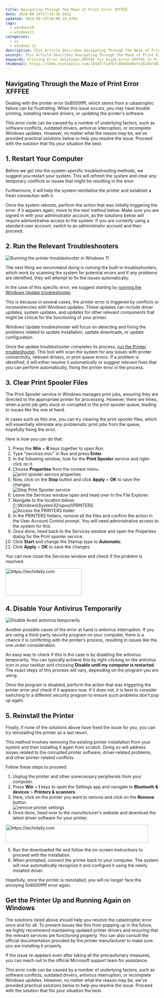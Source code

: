 ```yaml
---
title: Navigating Through the Maze of Print Error XFFFEE
date: 2024-09-14T17:54:48.941Z
updated: 2024-09-15T18:00:10.870Z
tags:
  - windows10
  - windows11
categories:
  - os
  - windows 11
description: This Article Describes Navigating Through the Maze of Print Error XFFFEE
excerpt: This Article Describes Navigating Through the Maze of Print Error XFFFEE
keywords: Printing Error Solutions,XFFFEE Fix Guide,Error XFFFEE in Printers,Troubleshoot XFFFEE Error,Overcoming Print Error,Printer XFFFEE Correction,Eliminate Print XFFFEE
thumbnail: https://thmb.techidaily.com/184d7cf1dfbfc8948b40afe261697d83b7fb70b650978462e7e0c6bc450abb26.png
---
```


## Navigating Through the Maze of Print Error XFFFEE

 Dealing with the printer error 0x8000ffff, which stems from a catastrophic failure can be frustrating. When this issue occurs, you may have trouble printing, installing relevant drivers, or updating the printer's software.

 This error code can be caused by a number of underlying factors, such as software conflicts, outdated drivers, antivirus interruption, or incomplete Windows updates. However, no matter what the reason may be, we've provided practical solutions below to help you resolve the issue. Proceed with the solution that fits your situation the best.

## 1\. Restart Your Computer

 Before we get into the system-specific troubleshooting methods, we suggest you restart your system. This will refresh the system and clear any temporary conflicts or issues that might be resulting in the error.

 Furthermore, it will help the system reinitialize the printer and establish a fresh connection with it.

 Once the system reboots, perform the action that was initially triggering the error. If it appears again, move to the next method below. Make sure you are signed in with your administrator account, as the solutions below will require administrative access to the system. If you are currently using a standard user account, switch to an administrator account and then proceed.

## 2\. Run the Relevant Troubleshooters

![Running the printer troubleshooter in Windows 11](https://static1.makeuseofimages.com/wordpress/wp-content/uploads/2022/08/printer-troubleshooter-1.jpg)

 The next thing we recommend doing is running the built-in troubleshooters, which work by scanning the system for potential errors and if any problems are identified, they will attempt to fix the issues automatically.

 In the case of this specific error, we suggest starting by [running the Windows Update troubleshooter](https://www.makeuseof.com/tag/resolve-windows-update-problems-5-easy-steps/).

 This is because in several cases, the printer error is triggered by conflicts or inconsistencies with Windows updates. These updates can include driver updates, system updates, and updates for other relevant components that might be critical for the functioning of your printer.

 Windows Update troubleshooter will focus on detecting and fixing the problems related to update installation, update downloads, or update configuration.

 Once the update troubleshooter completes its process, [run the Printer troubleshooter](https://www.makeuseof.com/windows-10-11-error-740-printer/). This tool with scan the system for any issues with printer connectivity, relevant drivers, or print queue errors. If a problem is identified, it will either resolve it automatically or suggest relevant fixes that you can perform automatically, fixing the printer error in the process.

## 3\. Clear Print Spooler Files

 The Print Spooler service in Windows manages print jobs, ensuring they are directed to the appropriate printer for processing. However, there are times, when a print job gets stuck or corrupted in the print spooler queue, leading to issues like the one at hand.

 In cases such as this one, you can try clearing the print spooler files, which will essentially eliminate any problematic print jobs from the queue, hopefully fixing the error.

 Here is how you can do that:

1. Press the **Win** \+ **R** keys together to open Run.
2. Type "services.msc" in Run and press **Enter**.
3. In the following window, look for the **Print Spooler** service and right-click on it.
4. Choose **Properties** from the context menu.  
![print spooler service properties](https://static1.makeuseofimages.com/wordpress/wp-content/uploads/2022/12/print-spooler-service-properties.jpg)
5. Now, click on the **Stop** button and click **Apply** \> **OK** to save the changes.  
![Stop Print Spooler service](https://static1.makeuseofimages.com/wordpress/wp-content/uploads/2023/05/stop-print-spooler-service.jpg)
6. Leave the Services window open and head over to the File Explorer.
7. Navigate to the location below:  
C:\Windows\System32\spool\PRINTERS  
![Access the PRINTERS folder](https://static1.makeuseofimages.com/wordpress/wp-content/uploads/2023/05/printers-folder.jpg)
8. In the PRINTERS folders, remove all the files and confirm the action in the User Account Control prompt. You will need administrative access to the system for this.
9. Once done, head back to the Services window and open the Properties dialog for the Print spooler service.
10. Click **Start** and change the Startup type to **Automatic**.
11. Click **Apply** \> **OK** to save the changes.

 You can now close the Services window and check if the problem is resolved.

<!-- affiliate ads begin -->
<a href="https://review-au.sjv.io/c/5597632/2098705/14409" target="_top" id="2098705">
  <img src="//a.impactradius-go.com/display-ad/14409-2098705" border="0" alt="https://techidaily.com" width="250" height="90"/>
</a>
<img height="0" width="0" src="https://review-au.sjv.io/i/5597632/2098705/14409" style="position:absolute;visibility:hidden;" border="0" />
<!-- affiliate ads end -->

## 4\. Disable Your Antivirus Temporarily

![Disable Avast antivirus temporarily](https://static1.makeuseofimages.com/wordpress/wp-content/uploads/2022/07/disable-avast.jpg)

 Another possible cause of the error at hand is antivirus interruption. If you are using a third-party security program on your computer, there is a chance it is conflicting with the printer’s process, resulting in issues like the one under consideration.

 An easy way to check if this is the case is by disabling the antivirus temporarily. You can typically achieve this by right-clicking on the antivirus icon in your taskbar and choosing **Disable until my computer is restarted**. The exact steps of this process will vary, depending on the program you are using.

 Once the program is disabled, perform the action that was triggering the printer error and check if it appears now. If it does not, it is best to consider switching to a different security program to ensure such problems don't pop up again.

## 5\. Reinstall the Printer

 Finally, if none of the solutions above have fixed the issue for you, you can try reinstalling the printer as a last resort.

 This method involves removing the existing printer installation from your system and then installing it again from scratch. Doing so will address issues related to the corrupted printer software, driver-related problems, and other printer-related conflicts.

 Follow these steps to proceed:

1. Unplug the printer and other unnecessary peripherals from your computer.
2. Press **Win** \+ **I** keys to open the Settings app and navigate to **Bluetooth & devices** \> **Printers & scanners**.
3. Here, click on the printer you want to remove and click on the **Remove** button.  
![remove printer settings](https://static1.makeuseofimages.com/wordpress/wp-content/uploads/2022/06/remove-printer-settings.jpg)
4. Once done, head over to the manufacturer's website and download the latest driver software for your printer.

<!-- affiliate ads begin -->
<a href="https://aligracehair.sjv.io/c/5597632/2135360/19272" target="_top" id="2135360">
  <img src="//a.impactradius-go.com/display-ad/19272-2135360" border="0" alt="https://techidaily.com" width="468" height="60"/>
</a>
<img height="0" width="0" src="https://aligracehair.sjv.io/i/5597632/2135360/19272" style="position:absolute;visibility:hidden;" border="0" />
<!-- affiliate ads end -->

5. Run the downloaded file and follow the on-screen instructions to proceed with the installation.
6. When prompted, connect the printer back to your computer. The system will now automatically recognize it and configure it using the newly installed driver.

 Hopefully, once the printer is reinstalled, you will no longer face the annoying 0x8000ffff error again.

## Get the Printer Up and Running Again on Windows

 The solutions listed above should help you resolve the catastrophic error once and for all. To prevent issues like this from popping up in the future, we highly recommend maintaining updated printer drivers and ensuring that the relevant services are functioning properly. You can also consult the official documentation provided by the printer manufacturer to make sure you are installing it properly.

 If the issue re-appears even after taking all the precautionary measures, you can reach out to the official Microsoft support team for assistance.

 This error code can be caused by a number of underlying factors, such as software conflicts, outdated drivers, antivirus interruption, or incomplete Windows updates. However, no matter what the reason may be, we've provided practical solutions below to help you resolve the issue. Proceed with the solution that fits your situation the best.

<ins class="adsbygoogle"
      style="display:block"
      data-ad-client="ca-pub-7571918770474297"
      data-ad-slot="8358498916"
      data-ad-format="auto"
      data-full-width-responsive="true"></ins>



